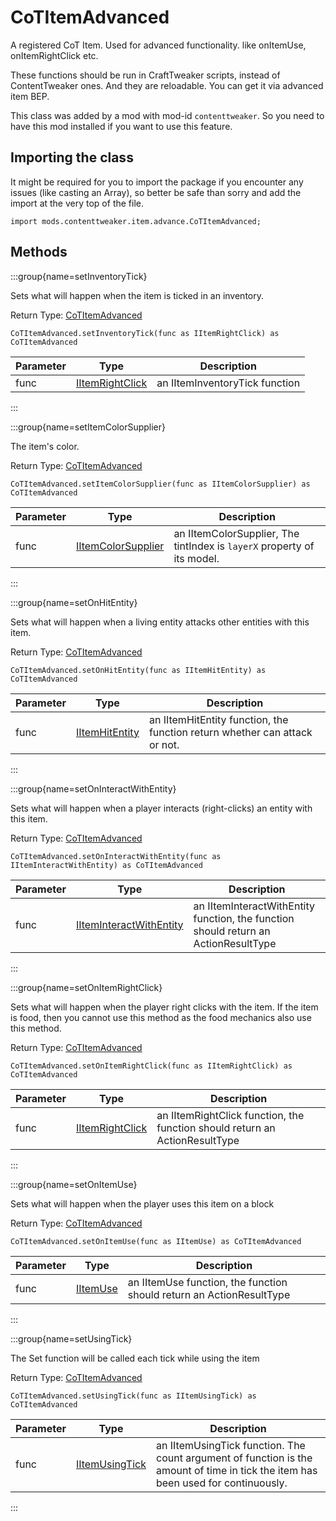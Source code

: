 # CoTItemAdvanced

A registered CoT Item. Used for advanced functionality. like onItemUse, onItemRightClick etc.

 These functions should be run in CraftTweaker scripts, instead of ContentTweaker ones. And they are reloadable.
 You can get it via advanced item BEP.

This class was added by a mod with mod-id `contenttweaker`. So you need to have this mod installed if you want to use this feature.

## Importing the class

It might be required for you to import the package if you encounter any issues (like casting an Array), so better be safe than sorry and add the import at the very top of the file.
```zenscript
import mods.contenttweaker.item.advance.CoTItemAdvanced;
```


## Methods

:::group{name=setInventoryTick}

Sets what will happen when the item is ticked in an inventory.

Return Type: [CoTItemAdvanced](/mods/contenttweaker/API/item/advance/CoTItemAdvanced)

```zenscript
CoTItemAdvanced.setInventoryTick(func as IItemRightClick) as CoTItemAdvanced
```

| Parameter | Type | Description |
|-----------|------|-------------|
| func | [IItemRightClick](/mods/contenttweaker/API/functions/IItemRightClick) | an IItemInventoryTick function |


:::

:::group{name=setItemColorSupplier}

The item's color.

Return Type: [CoTItemAdvanced](/mods/contenttweaker/API/item/advance/CoTItemAdvanced)

```zenscript
CoTItemAdvanced.setItemColorSupplier(func as IItemColorSupplier) as CoTItemAdvanced
```

| Parameter | Type | Description |
|-----------|------|-------------|
| func | [IItemColorSupplier](/mods/contenttweaker/API/functions/IItemColorSupplier) | an IItemColorSupplier, The tintIndex is `layerX` property of its model. |


:::

:::group{name=setOnHitEntity}

Sets what will happen when a living entity attacks other entities with this item.

Return Type: [CoTItemAdvanced](/mods/contenttweaker/API/item/advance/CoTItemAdvanced)

```zenscript
CoTItemAdvanced.setOnHitEntity(func as IItemHitEntity) as CoTItemAdvanced
```

| Parameter | Type | Description |
|-----------|------|-------------|
| func | [IItemHitEntity](/mods/contenttweaker/API/functions/IItemHitEntity) | an IItemHitEntity function, the function return whether can attack or not. |


:::

:::group{name=setOnInteractWithEntity}

Sets what will happen when a player interacts (right-clicks) an entity with this item.

Return Type: [CoTItemAdvanced](/mods/contenttweaker/API/item/advance/CoTItemAdvanced)

```zenscript
CoTItemAdvanced.setOnInteractWithEntity(func as IItemInteractWithEntity) as CoTItemAdvanced
```

| Parameter | Type | Description |
|-----------|------|-------------|
| func | [IItemInteractWithEntity](/mods/contenttweaker/API/functions/IItemInteractWithEntity) | an IItemInteractWithEntity function, the function should return an ActionResultType |


:::

:::group{name=setOnItemRightClick}

Sets what will happen when the player right clicks with the item. If the item is food, then you cannot use this method as the food mechanics also use this method.

Return Type: [CoTItemAdvanced](/mods/contenttweaker/API/item/advance/CoTItemAdvanced)

```zenscript
CoTItemAdvanced.setOnItemRightClick(func as IItemRightClick) as CoTItemAdvanced
```

| Parameter | Type | Description |
|-----------|------|-------------|
| func | [IItemRightClick](/mods/contenttweaker/API/functions/IItemRightClick) | an IItemRightClick function, the function should return an ActionResultType |


:::

:::group{name=setOnItemUse}

Sets what will happen when the player uses this item on a block

Return Type: [CoTItemAdvanced](/mods/contenttweaker/API/item/advance/CoTItemAdvanced)

```zenscript
CoTItemAdvanced.setOnItemUse(func as IItemUse) as CoTItemAdvanced
```

| Parameter | Type | Description |
|-----------|------|-------------|
| func | [IItemUse](/mods/contenttweaker/API/functions/IItemUse) | an IItemUse function, the function should return an ActionResultType |


:::

:::group{name=setUsingTick}

The Set function will be called each tick while using the item

Return Type: [CoTItemAdvanced](/mods/contenttweaker/API/item/advance/CoTItemAdvanced)

```zenscript
CoTItemAdvanced.setUsingTick(func as IItemUsingTick) as CoTItemAdvanced
```

| Parameter | Type | Description |
|-----------|------|-------------|
| func | [IItemUsingTick](/mods/contenttweaker/API/functions/IItemUsingTick) | an IItemUsingTick function. The count argument of function is the amount of time in tick the item has been used for continuously. |


:::


